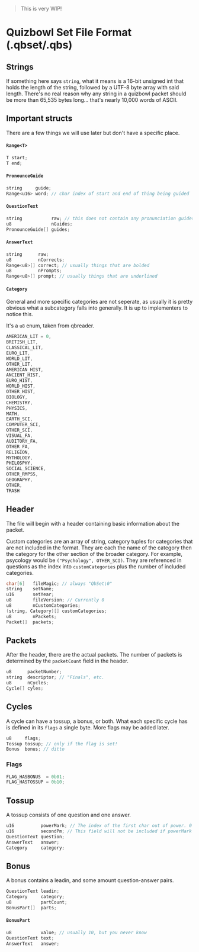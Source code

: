 > This is very WIP!

# Quizbowl Set File Format (.qbset/.qbs)

## Strings
If something here says `string`, what it means is a 16-bit unsigned int that
holds the length of the string, followed by a UTF-8 byte array with said length.
There's no real reason why any string in a quizbowl packet should be more than
65,535 bytes long... that's nearly 10,000 words of ASCII.

## Important structs
There are a few things we will use later but don't have a specific place.

#### `Range<T>`
```c
T start;
T end;
```

#### `PronounceGuide`
```c
string     guide;
Range<u16> word; // char index of start and end of thing being guided
```

#### `QuestionText`
```c
string           raw; // this does not contain any pronunciation guides
u8               nGuides;
PronounceGuide[] guides;
```

#### `AnswerText`
```c
string      raw;
u8          nCorrects;
Range<u8>[] correct; // usually things that are bolded
u8          nPrompts;
Range<u8>[] prompt; // usually things that are underlined
```

#### `Category`
General and more specific categories are not seperate, as usually it is pretty
obvious what a subcategory falls into generally. It is up to implementers to
notice this.

It's a `u8` enum, taken from qbreader.

```c
AMERICAN_LIT = 0,
BRITISH_LIT,
CLASSICAL_LIT,
EURO_LIT,
WORLD_LIT,
OTHER_LIT,
AMERICAN_HIST,
ANCIENT_HIST,
EURO_HIST,
WORLD_HIST,
OTHER_HIST,
BIOLOGY,
CHEMISTRY,
PHYSICS,
MATH,
EARTH_SCI,
COMPUTER_SCI,
OTHER_SCI,
VISUAL_FA,
AUDITORY_FA,
OTHER_FA,
RELIGION,
MYTHOLOGY,
PHILOSPHY,
SOCIAL_SCIENCE,
OTHER_RMPSS,
GEOGRAPHY,
OTHER,
TRASH
```
## Header
The file will begin with a header containing basic information about the packet.

Custom categories are an array of string, category tuples for categories that
are not included in the format. They are each the name of the category then the
category for the other section of the broader category. For example, psycology
would be `("Psychology", OTHER_SCI)`. They are referenced in questions as the
index into `customCategories` plus the number of included categories.

```c
char[6]   fileMagic; // always "QbSet\0"
string    setName;
u16       setYear;
u8        fileVersion; // Currently 0
u8        nCustomCategories;
(string, Category)[] customCategories;
u8        nPackets;
Packet[]  packets;
```

## Packets
After the header, there are the actual packets. The number of packets is
determined by the `packetCount` field in the header.
```c
u8      packetNumber;
string  descriptor; // "Finals", etc.
u8      nCycles;
Cycle[] cyles;
```

## Cycles
A cycle can have a tossup, a bonus, or both. What each specific cycle has is
defined in its `flags` a single byte. More flags may be added later.
```c
u8     flags;
Tossup tossup; // only if the flag is set!
Bonus  bonus; // ditto

```
### Flags
```c
FLAG_HASBONUS  = 0b01;
FLAG_HASTOSSUP = 0b10;
```

## Tossup
A tossup consists of one question and one answer.
```c
u16          powerMark; // The index of the first char out of power. 0 if no power.
u16          secondPm; // This field will not be included if powerMark is 0.
QuestionText question;
AnswerText   answer;
Category     category;
```

## Bonus
A bonus contains a leadin, and some amount question-answer pairs.
```c
QuestionText leadin;
Category     category;
u8           partCount;
BonusPart[]  parts;
```
#### `BonusPart`
```c
u8           value; // usually 10, but you never know
QuestionText text;
AnswerText   answer;
```
